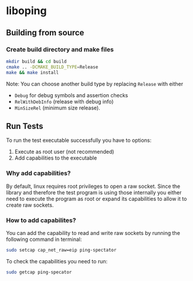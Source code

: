 # liboping

## Building from source

### Create build directory and make files

```sh
mkdir build && cd build
cmake .. -DCMAKE_BUILD_TYPE=Release
make && make install
```

Note: You can choose another build type by replacing `Release` with either
- `Debug` for debug symbols and assertion checks
- `RelWithDebInfo` (release with debug info)
- `MinSizeRel` (minimum size release).

## Run Tests

To run the test executable successfully you have to options:
1. Execute as root user (not recommended)
2. Add capabilities to the executable

### Why add capabilities?
By default, linux requires root privileges to open a raw socket. Since the library and therefore the test program is using those internally you either need to execute the program as root or expand its capabilities to allow it to create raw sockets.

### How to add capabilites?
You can add the capability to read and write raw sockets by running the following command in terminal:
```sh
sudo setcap cap_net_raw=eip ping-spectator
```
To check the capabilities you need to run:
```sh
sudo getcap ping-specator
```